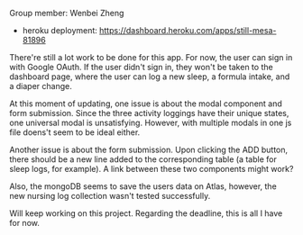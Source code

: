 Group member: Wenbei Zheng

- heroku deployment: https://dashboard.heroku.com/apps/still-mesa-81896

There're still a lot work to be done for this app. For now, the user can sign in with Google OAuth. If the user didn't sign in, they won't be taken to the dashboard page, where the user can log a new sleep, a formula intake, and a diaper change. 

At this moment of updating, one issue is about the modal component and form submission. Since the three activity loggings have their unique states, one universal modal is unsatisfying. However, with multiple modals in one js file doens't seem to be ideal either. 

Another issue is about the form submission. Upon clicking the ADD button, there should be a new line added to the corresponding table (a table for sleep logs, for example). A link between these two components might work?

Also, the mongoDB seems to save the users data on Atlas, however, the new nursing log collection wasn't tested successfully.

Will keep working on this project. Regarding the deadline, this is all I have for now. 